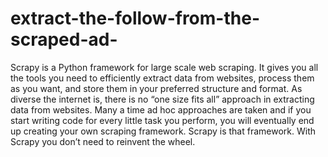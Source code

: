 # extract-the-follow-from-the-scraped-ad-
Scrapy is a Python framework for large scale web scraping. It gives you all the tools you need to efficiently extract data from websites, process them as you want, and store them in your preferred structure and format.  As diverse the internet is, there is no “one size fits all” approach in extracting data from websites. Many a time ad hoc approaches are taken and if you start writing code for every little task you perform, you will eventually end up creating your own scraping framework. Scrapy is that framework.  With Scrapy you don’t need to reinvent the wheel.
